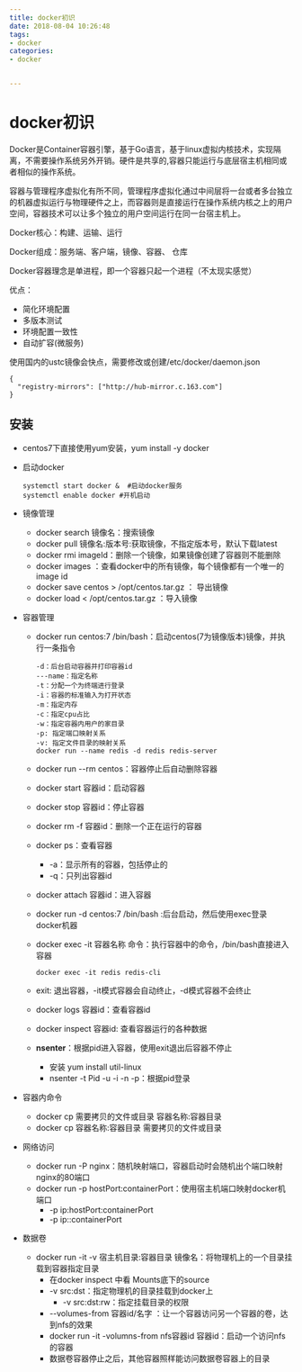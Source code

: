 ```yaml
---
title: docker初识
date: 2018-08-04 10:26:48
tags:
- docker
categories:
- docker


---
```


# docker初识

Docker是Container容器引擎，基于Go语言，基于linux虚拟内核技术，实现隔离，不需要操作系统另外开销。硬件是共享的,容器只能运行与底层宿主机相同或者相似的操作系统。

容器与管理程序虚拟化有所不同，管理程序虚拟化通过中间层将一台或者多台独立的机器虚拟运行与物理硬件之上，而容器则是直接运行在操作系统内核之上的用户空间，容器技术可以让多个独立的用户空间运行在同一台宿主机上。 

<!--more-->

Docker核心：构建、运输、运行

Docker组成：服务端、客户端，镜像、容器、 仓库

Docker容器理念是单进程，即一个容器只起一个进程（不太现实感觉）

优点：

- 简化环境配置
- 多版本测试
- 环境配置一致性
- 自动扩容(微服务)

使用国内的ustc镜像会快点，需要修改或创建/etc/docker/daemon.json

```properties
{
  "registry-mirrors": ["http://hub-mirror.c.163.com"]
}
```

## 安装

- centos7下直接使用yum安装，yum install -y docker

- 启动docker

  ```shell
  systemctl start docker &  #启动docker服务
  systemctl enable docker #开机启动
  ```

- 镜像管理

  - docker search  镜像名：搜索镜像
  - docker pull 镜像名:版本号:获取镜像，不指定版本号，默认下载latest
  - docker rmi imageId：删除一个镜像，如果镜像创建了容器则不能删除
  - docker images ：查看docker中的所有镜像，每个镜像都有一个唯一的image id
  - docker save centos > /opt/centos.tar.gz ： 导出镜像
  - docker load < /opt/centos.tar.gz ：导入镜像

- 容器管理

   - docker run centos:7 /bin/bash：启动centos(7为镜像版本)镜像，并执行一条指令

     ```properties
     -d：后台启动容器并打印容器id
     ---name：指定名称
     -t：分配一个为终端进行登录
     -i：容器的标准输入为打开状态
     -m：指定内存
     -c：指定cpu占比
     -w：指定容器内用户的家目录
     -p: 指定端口映射关系
     -v: 指定文件目录的映射关系
     docker run --name redis -d redis redis-server
     ```

   - docker run --rm  centos：容器停止后自动删除容器 

   - docker start 容器id：启动容器

   - docker stop 容器id：停止容器

   - docker rm -f 容器id：删除一个正在运行的容器

   - docker ps：查看容器
     - -a：显示所有的容器，包括停止的
     - -q：只列出容器id

   - docker attach 容器id：进入容器

   - docker run -d centos:7 /bin/bash :后台启动，然后使用exec登录docker机器

   - docker exec -it 容器名称 命令：执行容器中的命令，/bin/bash直接进入容器

     ```
     docker exec -it redis redis-cli
     ```

   - exit: 退出容器，-it模式容器会自动终止，-d模式容器不会终止

   - docker logs 容器id：查看容器id

   - docker inspect 容器id: 查看容器运行的各种数据

   - **nsenter**：根据pid进入容器，使用exit退出后容器不停止
     - 安装 yum install util-linux
     - nsenter -t Pid -u -i -n -p：根据pid登录

- 容器内命令
     - docker cp 需要拷贝的文件或目录 容器名称:容器目录
     - docker cp 容器名称:容器目录 需要拷贝的文件或目录

- 网络访问
     - docker run -P nginx：随机映射端口，容器启动时会随机出个端口映射nginx的80端口
     - docker run -p hostPort:containerPort：使用宿主机端口映射docker机端口
       - -p ip:hostPort:containerPort
       - -p ip::containerPort

- 数据卷

   - docker run -it -v 宿主机目录:容器目录 镜像名：将物理机上的一个目录挂载到容器指定目录
      - 在docker inspect 中看 Mounts底下的source
      - -v src:dst：指定物理机的目录挂载到docker上
        - -v src:dst:rw：指定挂载目录的权限
      - --volumes-from 容器id/名字 ：让一个容器访问另一个容器的卷，达到nfs的效果
      - docker run -it -volumns-from nfs容器id 容器id：启动一个访问nfs的容器
      - 数据卷容器停止之后，其他容器照样能访问数据卷容器上的目录
